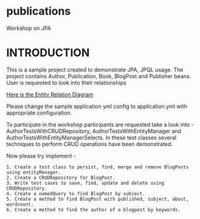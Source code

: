 # publications
Workshop on JPA

INTRODUCTION
============
This is a sample project created to demonstrate JPA, JPQL usage.
The project contains Author, Publication, Book, BlogPost and Publisher beans.
User is requested to look into their relationships

[Here is the Entity Relation Diagram](src/main/resources/Publications-Entity-Relation.png)

Please change the sample application yml config to application.yml with appropriate configuration.

To participate in the workshop participants are requested take a look into -
AuthorTestsWithCRUDRepository, AuthorTestsWithEntityManager and AuthorTestsWithEntityManagerSelects.
In these test classes several techniques to perform CRUD operations have been demonstrated. 

Now please try implement -

	1. Create a test class to persist, find, merge and remove BlogPosts using entityManager.
	2. Create a CRUDRepository for BlogPost.
	3. Write test cases to save, find, update and delete using CRUDRepository.
	4. Create a namedQuery to find BlogPost by subject.
	5. Create a method to find BlogPost with published, subject, about, wordcount.
	6. Create a method to find the author of a blogpost by keywords.
	
	

